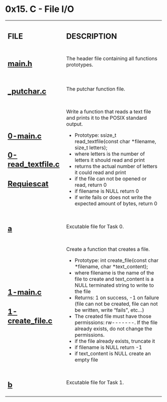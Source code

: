 <h1>0x15. C - File I/O</h1>

<table>
    <tr>
        <td><h2><strong>FILE</strong></h2></td>
        <td><h2><strong>DESCRIPTION</strong></h2></td>
    </tr>
    <tr>
        <td><h2><a href="https://github.com/LivingDemonness28/alx-low_level_programming/blob/master/0x15-file_io/main.h" target="_blank">main.h</a></h2></td>
        <td>The header file containing all functions prototypes.</td>
    </tr>
    <tr>
        <td><h2><a href="https://github.com/LivingDemonness28/alx-low_level_programming/blob/master/0x15-file_io/_putchar.c" target="_blank">_putchar.c</a></h2></td>
        <td>The putchar function file.</td>
    </tr>
    <tr>
        <td>
            <h2><a href="https://github.com/LivingDemonness28/alx-low_level_programming/blob/master/0x15-file_io/0-main.c" target="_blank">0-main.c</a></h2>
            <h2><a href="https://github.com/LivingDemonness28/alx-low_level_programming/blob/master/0x15-file_io/0-read_textfile.c" target="_blank">0-read_textfile.c</a></h2>
            <h2><a href="https://github.com/LivingDemonness28/alx-low_level_programming/blob/master/0x15-file_io/Requiescat" target="_blank">Requiescat</a></h2>
        </td>
        <td>
            <p>Write a function that reads a text file and prints it to the POSIX standard output.</p>
            <ul>
                <li>Prototype: ssize_t read_textfile(const char *filename, size_t letters);</li>
                <li>where letters is the number of letters it should read and print</li>
                <li>returns the actual number of letters it could read and print</li>
                <li>if the file can not be opened or read, return 0</li>
                <li>if filename is NULL return 0</li>
                <li>if write fails or does not write the expected amount of bytes, return 0</li>
            </ul>
        </td>
    </tr>
    <tr>
        <td><h2><a href="https://github.com/LivingDemonness28/alx-low_level_programming/blob/master/0x15-file_io/a" target="_blank">a</a></h2></td>
        <td>Excutable file for Task 0.</td>
    </tr>
    <tr>
        <td>
            <h2><a href="https://github.com/LivingDemonness28/alx-low_level_programming/blob/master/0x15-file_io/1-main.c" target="_blank">1-main.c</a></h2>
            <h2><a href="https://github.com/LivingDemonness28/alx-low_level_programming/blob/master/0x15-file_io/1-create_file.c" target="_blank">1-create_file.c</a></h2>
        </td>
        <td>
            <p>Create a function that creates a file.</p>
            <ul>
                <li>Prototype: int create_file(const char *filename, char *text_content);</li>
                <li>where filename is the name of the file to create and text_content is a NULL terminated string to write to the file</li>
                <li>Returns: 1 on success, -1 on failure (file can not be created, file can not be written, write “fails”, etc…)</li>
                <li>The created file must have those permissions: rw-------. If the file already exists, do not change the permissions.</li>
                <li>if the file already exists, truncate it</li>
                <li>if filename is NULL return -1</li>
                <li>if text_content is NULL create an empty file</li>
            </ul>
        </td>
    </tr>
    <tr>
        <td><h2><a href="https://github.com/LivingDemonness28/alx-low_level_programming/blob/master/0x15-file_io/b" target="_blank">b</a></h2></td>
        <td>Excutable file for Task 1.</td>
    </tr>
</table>